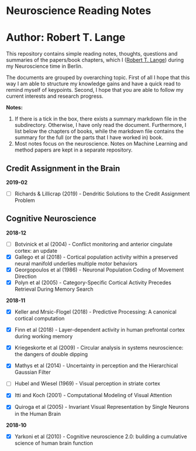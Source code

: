 # Neuroscience Reading Notes
# Author: Robert T. Lange

This repository contains simple reading notes, thoughts, questions and summaries of the papers/book chapters, which I ([Robert T. Lange](www.rob-lange.com)) during my Neuroscience time in Berlin.

The documents are grouped by overarching topic. First of all I hope that this way I am able to structure my knowledge gains and have a quick read to remind myself of keypoints. Second, I hope that you are able to follow my current interests and research progress.

**Notes:**

1. If there is a tick in the box, there exists a summary markdown file in the subdirectory. Otherwise, I have only read the document. Furthermore, I list below the chapters of books, while the markdown file contains the summary for the full (or the parts that I have worked in) book.
2. Most notes focus on the neuroscience. Notes on Machine Learning and method papers are kept in a separate repository.

## Credit Assignment in the Brain

**2019-02**

* [ ] Richards & Lillicrap (2019) - Dendritic Solutions to the Credit Assignment Problem

## Cognitive Neuroscience

**2018-12**

* [ ] Botvinick et al (2004) - Conflict monitoring and anterior cingulate cortex: an update
* [x] Gallego et al (2018) - Cortical population activity within a preserved neural manifold underlies multiple motor behaviors
* [x] Georgopoulos et al (1986) - Neuronal Population Coding of Movement Direction
* [x] Polyn et al (2005) - Category-Specific Cortical Activity Precedes Retrieval During Memory Search

**2018-11**

* [x] Keller and Mrsic-Flogel (2018) - Predictive Processing: A canonical cortical computation
* [x] Finn et al (2018) - Layer-dependent activity in human prefrontal cortex during working memory
* [x] Kriegeskorte et al (2009) - Circular analysis in systems neuroscience: the dangers of double dipping
* [x] Mathys et al (2014) - Uncertainty in perception and the Hierarchical Gaussian Filter
* [ ] Hubel and Wiesel (1969) - Visual perception in striate cortex
* [x] Itti and Koch (2001) - Computational Modeling of Visual Attention
* [x] Quiroga et al (2005) - Invariant Visual Representation by Single Neurons in the Human Brain


**2018-10**

* [x] Yarkoni et al (2010) - Cognitive neuroscience 2.0:
building a cumulative science of human brain function
